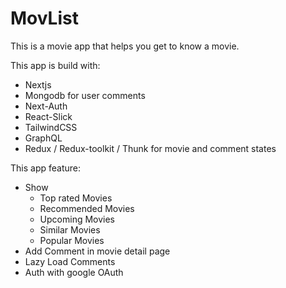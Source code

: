 # MovList
This is a movie app that helps you get to know a movie. 

This app is build with:
- Nextjs
- Mongodb for user comments
- Next-Auth
- React-Slick
- TailwindCSS
- GraphQL
- Redux / Redux-toolkit / Thunk for movie and comment states

This app feature:
- Show
  - Top rated Movies
  - Recommended Movies
  - Upcoming Movies
  - Similar Movies
  - Popular Movies
- Add Comment in movie detail page
- Lazy Load Comments
- Auth with google OAuth
